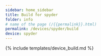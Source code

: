 ```yaml
---
sidebar: home_sidebar
title: Build for spyder
folder: info
# name of the page (/{{permalink}}.html)
permalink: /devices/spyder/build
device: spyder
---
```

{% include templates/device_build.md %}
